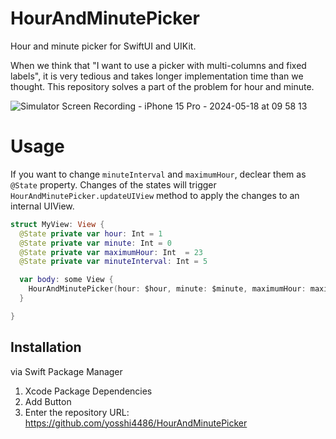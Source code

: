 # HourAndMinutePicker
Hour and minute picker for SwiftUI and UIKit.

When we think that "I want to use a picker with multi-columns and fixed labels", it is very tedious and takes longer implementation time than we thought. This repository solves a part of the problem for hour and minute.

![Simulator Screen Recording - iPhone 15 Pro - 2024-05-18 at 09 58 13](https://github.com/yosshi4486/HourAndMinutePicker/assets/9734876/23252c2c-b794-4de2-ac3f-61253626ae42)

# Usage
If you want to change `minuteInterval` and `maximumHour`, declear them as `@State` property. Changes of the states will trigger `HourAndMinutePicker.updateUIView` method to apply the changes to an internal UIView.

```swift
struct MyView: View {
  @State private var hour: Int = 1
  @State private var minute: Int = 0
  @State private var maximumHour: Int  = 23
  @State private var minuteInterval: Int = 5

  var body: some View {
    HourAndMinutePicker(hour: $hour, minute: $minute, maximumHour: maximumHour, minuteInterval: minuteInterval)
  }

}
```

## Installation
via Swift Package Manager

1. Xcode Package Dependencies
2. Add Button
3. Enter the repository URL: https://github.com/yosshi4486/HourAndMinutePicker
